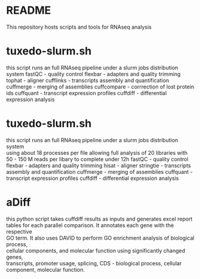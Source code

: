 # README #

This repository hosts scripts and tools for RNAseq analysis

# tuxedo-slurm.sh #
this script runs an full RNAseq pipeline under a slurm jobs distribution system
fastQC - quality control
flexbar - adapters and quality trimming
tophat - aligner
cufflinks - transcripts assembly and quantification
cuffmerge - merging of assemblies
cuffcompare - corrrection of lost protein ids
cuffquant - transcript expression profiles
cuffdiff - differential expression analysis

# tuxedo-slurm.sh #
this script runs an full RNAseq pipeline under a slurm jobs distribution system \
using about 18 processes per file allowing full analysis of 20 libraries with \
50 - 150 M reads per libary to complete under 12h
fastQC - quality control
flexbar - adapters and quality trimming
hisat - aligner
stringtie - transcripts assembly and quantification
cuffmerge - merging of assemblies
cuffquant - transcript expression profiles
cuffdiff - differential expression analysis

# aDiff #
this python script takes cuffdiff results as inputs and generates excel report \
tables for each parallel comparison. It annotates each gene with the respective \
GO term. It also uses DAVID to perform GO enrichment analysis of biological process, \
cellular components,  and molecular function using significantly changed genes, \
transcripts, promoter usage, splicing, CDS  - biological process, cellular \
component, molecular function.
